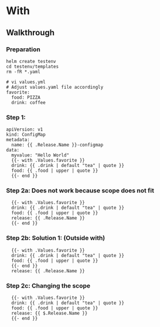 # With 

## Walkthrough 

### Preparation 

```
helm create testenv
cd testenv/templates
rm -fR *.yaml
```

```
# vi values.yml
# Adjust values.yaml file accordingly
favorite:
  food: PIZZA
  drink: coffee
```

### Step 1: 

```
apiVersion: v1
kind: ConfigMap
metadata:
  name: {{ .Release.Name }}-configmap
data:
  myvalue: "Hello World"
  {{- with .Values.favorite }}
  drink: {{ .drink | default "tea" | quote }}
  food: {{ .food | upper | quote }}
  {{- end }}
```

### Step 2a: Does not work because scope does not fit 

```
  {{- with .Values.favorite }}
  drink: {{ .drink | default "tea" | quote }}
  food: {{ .food | upper | quote }}
  release: {{ .Release.Name }}
  {{- end }}

```

### Step 2b: Solution 1: (Outside with) 

```
  {{- with .Values.favorite }}
  drink: {{ .drink | default "tea" | quote }}
  food: {{ .food | upper | quote }}
  {{- end }}
  release: {{ .Release.Name }}

```

### Step 2c: Changing the scope 

```
  {{- with .Values.favorite }}
  drink: {{ .drink | default "tea" | quote }}
  food: {{ .food | upper | quote }}
  release: {{ $.Release.Name }}
  {{- end }}

```

